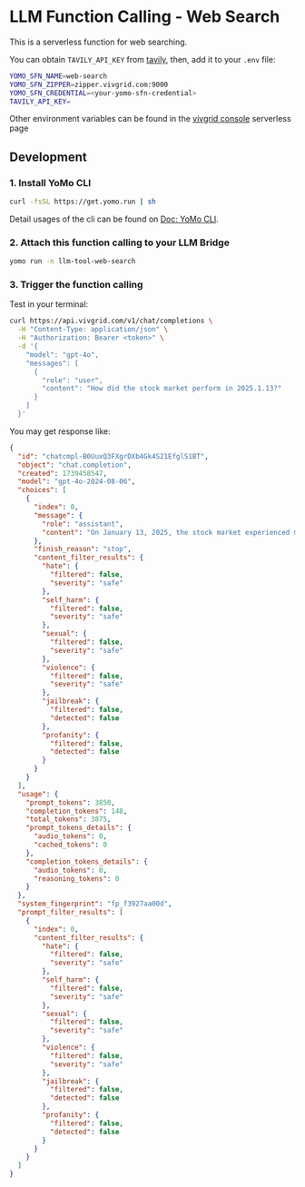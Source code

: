 # LLM Function Calling - Web Search

This is a serverless function for web searching.

You can obtain `TAVILY_API_KEY` from [tavily](https://tavily.com/), then, add it to your `.env` file:

```sh
YOMO_SFN_NAME=web-search
YOMO_SFN_ZIPPER=zipper.vivgrid.com:9000
YOMO_SFN_CREDENTIAL=<your-yomo-sfn-credential>
TAVILY_API_KEY=
```

Other environment variables can be found in the [vivgrid console](https://console.vivgrid.com/) serverless page

## Development

### 1. Install YoMo CLI

```bash
curl -fsSL https://get.yomo.run | sh
```

Detail usages of the cli can be found on [Doc: YoMo CLI](https://yomo.run/docs/cli).

### 2. Attach this function calling to your LLM Bridge

```bash
yomo run -n llm-tool-web-search
```

### 3. Trigger the function calling

Test in your terminal:

```bash
curl https://api.vivgrid.com/v1/chat/completions \
  -H "Content-Type: application/json" \
  -H "Authorization: Bearer <token>" \
  -d '{
    "model": "gpt-4o",
    "messages": [
      {
        "role": "user",
        "content": "How did the stock market perform in 2025.1.13?"
      }
    ]
  }'
```

You may get response like:

```json
{
  "id": "chatcmpl-B0UuxQ3FXgrDXb4Gk4S21EfglS1BT",
  "object": "chat.completion",
  "created": 1739458547,
  "model": "gpt-4o-2024-08-06",
  "choices": [
    {
      "index": 0,
      "message": {
        "role": "assistant",
        "content": "On January 13, 2025, the stock market experienced mixed performances. The Dow Jones Industrial Average rose by 0.9%, while the S\u0026P 500 rebounded from earlier losses to close up 0.2%. However, the Nasdaq Composite fell 0.4%. The tech sector, particularly chip stocks, weighed down on the markets. Concerns were prevalent about the Federal Reserve's next move on interest rates, especially after a strong jobs report earlier raised doubts about potential rate cuts. The market dynamics were also influenced by pending economic data on inflation and the Consumer Price Index scheduled for that week."
      },
      "finish_reason": "stop",
      "content_filter_results": {
        "hate": {
          "filtered": false,
          "severity": "safe"
        },
        "self_harm": {
          "filtered": false,
          "severity": "safe"
        },
        "sexual": {
          "filtered": false,
          "severity": "safe"
        },
        "violence": {
          "filtered": false,
          "severity": "safe"
        },
        "jailbreak": {
          "filtered": false,
          "detected": false
        },
        "profanity": {
          "filtered": false,
          "detected": false
        }
      }
    }
  ],
  "usage": {
    "prompt_tokens": 3850,
    "completion_tokens": 148,
    "total_tokens": 3875,
    "prompt_tokens_details": {
      "audio_tokens": 0,
      "cached_tokens": 0
    },
    "completion_tokens_details": {
      "audio_tokens": 0,
      "reasoning_tokens": 0
    }
  },
  "system_fingerprint": "fp_f3927aa00d",
  "prompt_filter_results": [
    {
      "index": 0,
      "content_filter_results": {
        "hate": {
          "filtered": false,
          "severity": "safe"
        },
        "self_harm": {
          "filtered": false,
          "severity": "safe"
        },
        "sexual": {
          "filtered": false,
          "severity": "safe"
        },
        "violence": {
          "filtered": false,
          "severity": "safe"
        },
        "jailbreak": {
          "filtered": false,
          "detected": false
        },
        "profanity": {
          "filtered": false,
          "detected": false
        }
      }
    }
  ]
}
```
